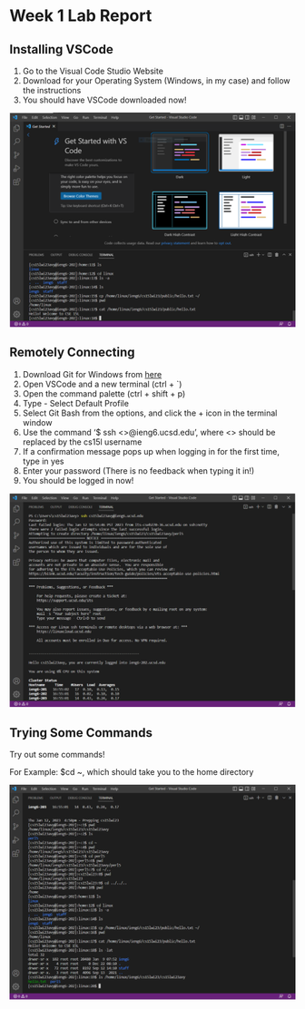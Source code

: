 # Week 1 Lab Report
## Installing VSCode
1. Go to the Visual Code Studio Website
2. Download for your Operating System (Windows, in my case) and follow the instructions
3. You should have VSCode downloaded now!

![image](Part3img.PNG)

## Remotely Connecting
1. Download Git for Windows from [here](https:///git-scm.com/download/win)
2. Open VSCode and a new terminal (ctrl + `)
3. Open the command palette (ctrl + shift + p)
4. Type - Select Default Profile
5. Select Git Bash from the options, and click the + icon in the terminal window
6. Use the command ‘$ ssh <>@ieng6.ucsd.edu’, where <> should be replaced by the cs15l username
7. If a confirmation message pops up when logging in for the first time, type in yes
8. Enter your password (There is no feedback when typing it in!)
9. You should be logged in now!

![image](Part4img.PNG)

## Trying Some Commands
Try out some commands!

For Example: $cd ~, which should take you to the home directory

![image](Part5img.PNG)
